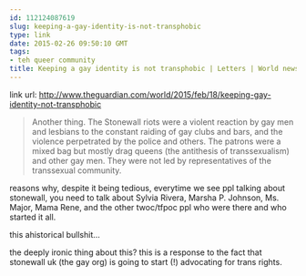 ```yaml
---
id: 112124087619
slug: keeping-a-gay-identity-is-not-transphobic
type: link
date: 2015-02-26 09:50:10 GMT
tags:
- teh queer community
title: Keeping a gay identity is not transphobic | Letters | World news | The Guardian
---
```

link url: http://www.theguardian.com/world/2015/feb/18/keeping-gay-identity-not-transphobic

>Another thing. The Stonewall riots were a violent reaction by gay men and lesbians to the constant raiding of gay clubs and bars, and the violence perpetrated by the police and others. The patrons were a mixed bag but mostly drag queens (the antithesis of transsexualism) and other gay men. They were not led by representatives of the transsexual community.

reasons why, despite it being tedious, everytime we see ppl talking about stonewall,  you need to talk about Sylvia Rivera, Marsha P. Johnson, Ms. Major, Mama Rene, and the other twoc/tfpoc ppl who were there and who started it all.

this ahistorical bullshit...

the deeply ironic thing about this? this is a response to the fact that stonewall uk (the gay org) is going to start (!) advocating for trans rights.